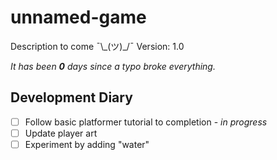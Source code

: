 # unnamed-game
Description to come ¯\\\_(ツ)\_/¯
Version: 1.0

*It has been **0** days since a typo broke everything.* 

## Development Diary
- [ ] Follow basic platformer tutorial to completion - *in progress*
- [ ] Update player art
- [ ] Experiment by adding "water"
